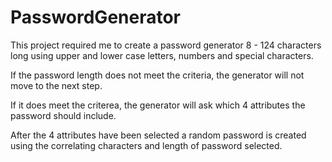# PasswordGenerator

This project required me to create a password generator 8 - 124 characters long using upper and lower case letters, numbers and special characters.

If the password length does not meet the criteria, the generator will not move to the next step. 

If it does meet the criterea, the generator will ask which 4 attributes the password should include. 

After the 4 attributes have been selected a random password is created using the correlating characters and length of password selected.
